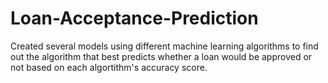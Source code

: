 # Loan-Acceptance-Prediction
Created several models using different machine learning algorithms to find out the algorithm that best predicts whether a loan would be approved or not based on each algortithm's accuracy score.

